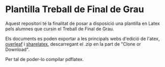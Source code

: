 # Plantilla Treball de Final de Grau
Aquest repositori té la finalitat de posar a disposició una plantilla en Latex pels alumnes que cursin el Treball de Final de Grau.

Els documents es poden exportar a les principals webs d'edició de l'atex, [overleaf](https://www.overleaf.com/) i [sharelatex](https://www.sharelatex.com/), descarregant el .zip en la part de "Clone or Download".

Per tal de poder-lo compilar pdflatex.
